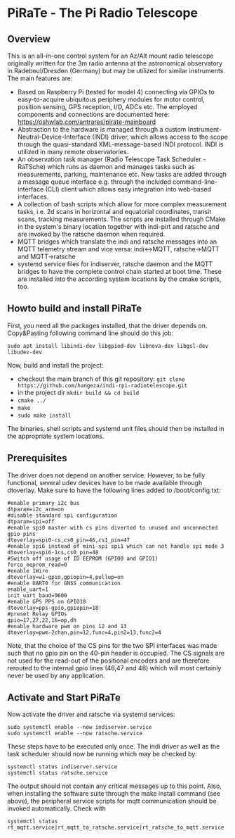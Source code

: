 # PiRaTe - The Pi Radio Telescope

## Overview
This is an all-in-one control system for an Az/Alt mount radio telescope originally written for the 3m radio antenna at the astronomical observatory in Radebeul/Dresden (Germany) but may be utilized for similar instruments. 
The main features are:
- Based on Raspberry Pi (tested for model 4) connecting via GPIOs to easy-to-acquire ubiquitous periphery modules for motor control, position sensing, GPS reception, I/O, ADCs etc. The employed components and connections are documented here: https://oshwlab.com/antrares/pirate-mainboard
- Abstraction to the hardware is managed through a custom Instrument-Neutral-Device-Interface (INDI) driver, which allows access to the scope through the quasi-standard XML-message-based INDI protocol. INDI is utilized in many remote observatories.
- An observation task manager (Radio Telescope Task Scheduler - RaTSche) which runs as daemon and manages tasks such as measurements, parking, maintenance etc. New tasks are added through a message queue interface e.g. through the included command-line-interface (CLI) client which allows easy integration into web-based interfaces.
- A collection of bash scripts which allow for more complex measurement tasks, i.e. 2d scans in horizontal and equatorial coordinates, transit scans, tracking measurements. The scripts are installed through CMake in the system's binary location together with indi-pirt and ratsche and are invoked by the ratsche daemon when required.
- MQTT bridges which translate the indi and ratsche messages into an MQTT telemetry stream and vice versa: indi<->MQTT, ratsche->MQTT and MQTT->ratsche
- systemd service files for indiserver, ratsche daemon and the MQTT bridges to have the complete control chain started at boot time. These are installed into the according system locations by the cmake scripts, too.

## Howto build and install PiRaTe
First, you need all the packages installed, that the driver depends on. Copy&Pasting following command line should do this job:

`sudo apt install libindi-dev libgpiod-dev libnova-dev libgsl-dev libudev-dev`

Now, build and install the project:
- checkout the main branch of this git repository: `git clone https://github.com/hangeza/indi-rpi-radiotelescope.git`
- in the project dir `mkdir build && cd build`
- `cmake ../`
- `make`
- `sudo make install`

The binaries, shell scripts and systemd unit files should then be installed in the appropriate system locations.

## Prerequisites
The driver does not depend on another service. However, to be fully functional, several udev devices have to be made available through dtoverlay. Make sure to have the following lines added to /boot/config.txt:
```
#enable primary i2c bus
dtparam=i2c_arm=on
#disable standard spi configuration
dtparam=spi=off
#enable spi0 master with cs pins diverted to unused and unconnected gpio pins
dtoverlay=spi0-cs,cs0_pin=46,cs1_pin=47
#enable spi6 instead of mini-spi spi1 which can not handle spi mode 3
dtoverlay=spi6-1cs,cs0_pin=48
#Switch off usage of ID EEPROM (GPIO0 and GPIO1)
force_eeprom_read=0
#enable 1Wire
dtoverlay=w1-gpio,gpiopin=4,pullup=on
#enable UART0 for GNSS communication
enable_uart=1
init_uart_baud=9600
#enable GPS PPS on GPIO18
dtoverlay=pps-gpio,gpiopin=18
#preset Relay GPIOs
gpio=17,27,22,16=op,dh
#enable hardware pwm on pins 12 and 13
dtoverlay=pwm-2chan,pin=12,func=4,pin2=13,func2=4

```
Note, that the choice of the CS pins for the two SPI interfaces was made such that no gpio pin on the 40-pin header is occupied. The CS signals are not used for the read-out of the positional encoders and are therefore rerouted to the internal gpio lines (46,47 and 48) which will most certainly never be used by any application.

## Activate and Start PiRaTe
Now activate the driver and ratsche via systemd services:

    sudo systemctl enable --now indiserver.service
    sudo systemctl enable --now ratsche.service

These steps have to be executed only once. The indi driver as well as the task scheduler should now be running which may be checked by:

    systemctl status indiserver.service
    systemctl status ratsche.service

The output should not contain any critical messages up to this point. Also, when installing the software suite through the make install command (see above), the peripheral service scripts for mqtt communication should be invoked automatically. Check with 

    systemctl status rt_mqtt.service|rt_mqtt_to_ratsche.service|rt_ratsche_to_mqtt.service


